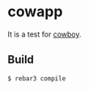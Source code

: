 cowapp
=====

It is a test for [cowboy](https://github.com/ninenines/cowboy).


Build
-----

    $ rebar3 compile

